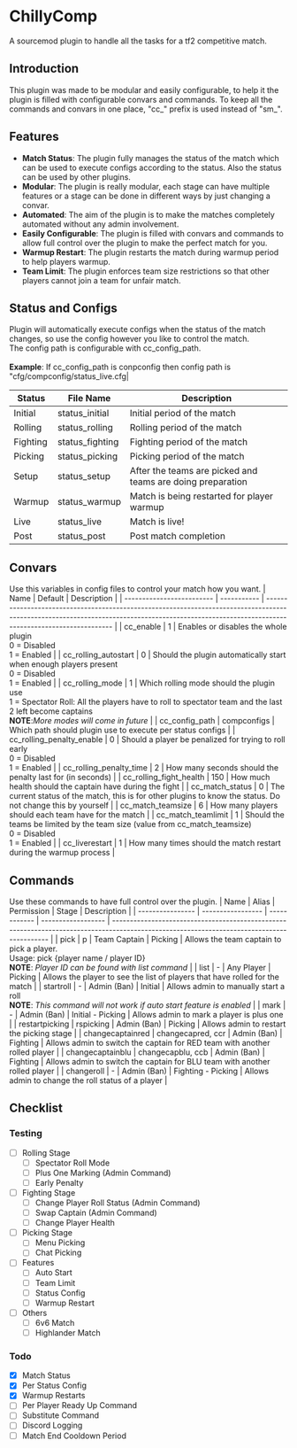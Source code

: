 # ChillyComp

A sourcemod plugin to handle all the tasks for a tf2 competitive match.

## Introduction
This plugin was made to be modular and easily configurable, to help it the plugin is filled with configurable convars and commands. To keep all the commands and convars in one place, "cc_" prefix is used instead of "sm_".

## Features
- **Match Status**: The plugin fully manages the status of the match which can be used to execute configs according to the status. Also the status can be used by other plugins.
- **Modular**: The plugin is really modular, each stage can have multiple features or a stage can be done in different ways by just changing a convar.
- **Automated**: The aim of the plugin is to make the matches completely automated without any admin involvement.
- **Easily Configurable**: The plugin is filled with convars and commands to allow full control over the plugin to make the perfect match for you.
- **Warmup Restart**: The plugin restarts the match during warmup period to help players warmup.
- **Team Limit**: The plugin enforces team size restrictions so that other players cannot join a team for unfair match.

## Status and Configs
Plugin will automatically execute configs when the status of the match changes, so use the config however you like to control the match.<br>
The config path is configurable with cc_config_path.<br>
<br>
**Example**: If cc_config_path is conpconfig then config path is<br>
"cfg/compconfig/status_live.cfg|

| Status | File Name | Description |
| --- | --- | --- |
| Initial | status_initial | Initial period of the match |
| Rolling | status_rolling | Rolling period of the match |
| Fighting | status_fighting | Fighting period of the match |
| Picking | status_picking | Picking period of the match |
| Setup | status_setup | After the teams are picked and teams are doing preparation |
| Warmup | status_warmup | Match is being restarted for player warmup |
| Live | status_live | Match is live! |
| Post | status_post | Post match completion | 

## Convars
Use this variables in config files to control your match how you want.
| Name                      | Default     | Description                                                                                                                                                                                     |
| ------------------------- | ----------- | ----------------------------------------------------------------------------------------------------------------------------------------------------------------------------------------------- |
| cc_enable                 | 1           | Enables or disables the whole plugin<br>0 = Disabled<br>1 = Enabled                                                                                                                             |
| cc_rolling_autostart      | 0           | Should the plugin automatically start when enough players present<br>0 = Disabled<br>1 = Enabled                                                                                                |
| cc_rolling_mode           | 1           | Which rolling mode should the plugin use<br>1 = Spectator Roll: All the players have to roll to spectator team and the last 2 left become captains<br>**NOTE**:*More modes will come in future* |
| cc_config_path            | compconfigs | Which path should plugin use to execute per status configs                                                                                                                                      |
| cc_rolling_penalty_enable | 0           | Should a player be penalized for trying to roll early<br>0 = Disabled<br>1 = Enabled                                                                                                            |
| cc_rolling_penalty_time   | 2           | How many seconds should the penalty last for (in seconds)                                                                                                                                       |
| cc_rolling_fight_health   | 150         | How much health should the captain have during the fight                                                                                                                                        |
| cc_match_status           | 0           | The current status of the match, this is for other plugins to know the status. Do not change this by yourself                                                                                   |
| cc_match_teamsize         | 6           | How many players should each team have for the match                                                                                                                                            |
| cc_match_teamlimit        | 1           | Should the teams be limited by the team size (value from cc_match_teamsize)<br>0 = Disabled<br>1 = Enabled                                                                                       |
| cc_liverestart            | 1           | How many times should the match restart during the warmup process                                                                                                                               |

## Commands
Use these commands to have full control over the plugin.
| Name             | Alias            | Permission   | Stage              | Description                                                                                                                                |
| ---------------- | ----------------- | ------------ | ------------------ | ------------------------------------------------------------------------------------------------------------------------------------------ |
| pick             | p                 | Team Captain | Picking            | Allows the team captain to pick a player.<br>Usage: pick {player name / player ID}<br>**NOTE**: *Player ID can be found with list command* |
| list             | -                 | Any Player   | Picking            | Allows the player to see the list of players that have rolled for the match                                                                |
| startroll        | -                 | Admin (Ban)  | Initial            | Allows admin to manually start a roll<br>**NOTE**: *This command will not work if auto start feature is enabled*                           |
| mark             | -                 | Admin (Ban)  | Initial - Picking   | Allows admin to mark a player is plus one                                                                                                  |
| restartpicking   | rspicking         | Admin (Ban)  | Picking            | Allows admin to restart the picking stage                                                                                                  |
| changecaptainred | changecapred, ccr | Admin (Ban)  | Fighting           | Allows admin to switch the captain for RED team with another rolled player                                                                 |
| changecaptainblu | changecapblu, ccb | Admin (Ban)  | Fighting           | Allows admin to switch the captain for BLU team with another rolled player                                                                 |
| changeroll       | -                 | Admin (Ban)  | Fighting - Picking | Allows admin to change the roll status of a player                                                                                         |

## Checklist
### Testing
- [ ] Rolling Stage
    - [ ] Spectator Roll Mode
    - [ ] Plus One Marking (Admin Command)
    - [ ] Early Penalty
- [ ] Fighting Stage
    - [ ] Change Player Roll Status (Admin Command)
    - [ ] Swap Captain (Admin Command)
    - [ ] Change Player Health
- [ ] Picking Stage
    - [ ] Menu Picking
    - [ ] Chat Picking
- [ ] Features
    - [ ] Auto Start
    - [ ] Team Limit
    - [ ] Status Config
    - [ ] Warmup Restart
- [ ] Others
    - [ ] 6v6 Match
    - [ ] Highlander Match

### Todo
- [x] Match Status
- [x] Per Status Config
- [x] Warmup Restarts
- [ ] Per Player Ready Up Command
- [ ] Substitute Command
- [ ] Discord Logging
- [ ] Match End Cooldown Period
